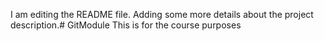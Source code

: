 I am editing the README file. Adding some more details about the project description.# GitModule
This is for the course purposes
